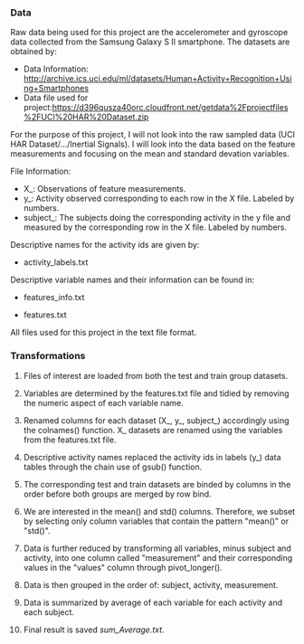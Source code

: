 ### Data
Raw data being used for this project are the accelerometer and gyroscope data collected from the Samsung Galaxy S II smartphone. The datasets are obtained by:

* Data Information: http://archive.ics.uci.edu/ml/datasets/Human+Activity+Recognition+Using+Smartphones
* Data file used for project:https://d396qusza40orc.cloudfront.net/getdata%2Fprojectfiles%2FUCI%20HAR%20Dataset.zip

For the purpose of this project, I will not look into the raw sampled data (UCI HAR Dataset/.../Inertial Signals). I will look into the data based on the feature measurements and focusing on the mean and standard devation variables.

File Information:

* X_: Observations of feature measurements.
* y_: Activity observed corresponding to each row in the X file. Labeled by numbers.
* subject_: The subjects doing the corresponding activity in the y file and measured by the corresponding row in the X file. Labeled by numbers.

Descriptive names for the activity ids are given by:

* activity_labels.txt

Descriptive variable names and their information can be found in:

* features_info.txt

* features.txt

All files used for this project in the text file format.

### Transformations
1. Files of interest are loaded from both the test and train group datasets.

2. Variables are determined by the features.txt file and tidied by removing the numeric aspect of each variable name. 

3. Renamed columns for each dataset (X_, y_, subject_) accordingly using the colnames() function. X_ datasets are renamed using the variables from the features.txt file.

4. Descriptive activity names replaced the activity ids in labels (y_) data tables through the chain use of gsub() function.

5. The corresponding test and train datasets are binded by columns in the order before both groups are merged by row bind.

6. We are interested in the mean() and std() columns. Therefore, we subset by selecting only column variables that contain the pattern "mean()" or "std()".

7. Data is further reduced by transforming all variables, minus subject and activity, into one column called "measurement" and their corresponding values in the "values" column through pivot_longer().

8. Data is then grouped in the order of: subject, activity, measurement.

9. Data is summarized by average of each variable for each activity and each subject.

10. Final result is saved *sum_Average.txt*.